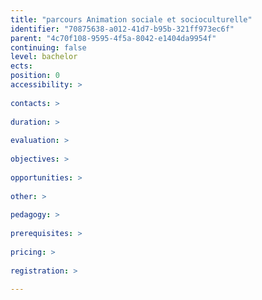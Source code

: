 ```yaml
---
title: "parcours Animation sociale et socioculturelle"
identifier: "70875638-a012-41d7-b95b-321ff973ec6f"
parent: "4c70f108-9595-4f5a-8042-e1404da9954f"
continuing: false
level: bachelor
ects: 
position: 0
accessibility: >
   
contacts: >
   
duration: >
   
evaluation: >
   
objectives: >
   
opportunities: >
   
other: >
   
pedagogy: >
   
prerequisites: >
   
pricing: >
   
registration: >
   
---
```


